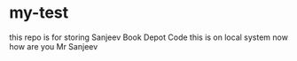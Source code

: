 # my-test
this repo is for storing Sanjeev Book Depot Code
this is on local system now
how are you Mr Sanjeev
